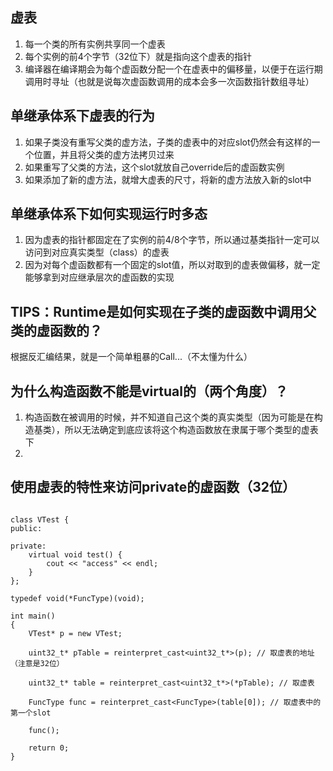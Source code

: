 ## 虚表
1. 每一个类的所有实例共享同一个虚表
2. 每个实例的前4个字节（32位下）就是指向这个虚表的指针
3. 编译器在编译期会为每个虚函数分配一个在虚表中的偏移量，以便于在运行期调用时寻址（也就是说每次虚函数调用的成本会多一次函数指针数组寻址）

## 单继承体系下虚表的行为
1. 如果子类没有重写父类的虚方法，子类的虚表中的对应slot仍然会有这样的一个位置，并且将父类的虚方法拷贝过来
2. 如果重写了父类的方法，这个slot就放自己override后的虚函数实例
3. 如果添加了新的虚方法，就增大虚表的尺寸，将新的虚方法放入新的slot中

## 单继承体系下如何实现运行时多态
1. 因为虚表的指针都固定在了实例的前4/8个字节，所以通过基类指针一定可以访问到对应真实类型（class）的虚表
2. 因为对每个虚函数都有一个固定的slot值，所以对取到的虚表做偏移，就一定能够拿到对应继承层次的虚函数的实现

## TIPS：Runtime是如何实现在子类的虚函数中调用父类的虚函数的？
根据反汇编结果，就是一个简单粗暴的Call...（不太懂为什么）

## 为什么构造函数不能是virtual的（两个角度）？
1. 构造函数在被调用的时候，并不知道自己这个类的真实类型（因为可能是在构造基类），所以无法确定到底应该将这个构造函数放在隶属于哪个类型的虚表下
2. 

## 使用虚表的特性来访问private的虚函数（32位）
```

class VTest {
public:
    
private:
    virtual void test() {
        cout << "access" << endl;
    }
};

typedef void(*FuncType)(void);

int main()
{
    VTest* p = new VTest;

    uint32_t* pTable = reinterpret_cast<uint32_t*>(p); // 取虚表的地址（注意是32位）

    uint32_t* table = reinterpret_cast<uint32_t*>(*pTable); // 取虚表

    FuncType func = reinterpret_cast<FuncType>(table[0]); // 取虚表中的第一个slot

    func();

    return 0;
}

```